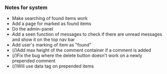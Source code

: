 <h3>Notes for system</h3>
<ul>
	<li>Make searching of found items work</li>
	<li>Add a page for marked as found items</li>
	<li>Do the admin-panel</li>
	<li>Add a seen function of messages to check if there are unread messages and show it on the top nav bar</li>
	<li>Add user's marking of item as "found"</li>
	<li>(/)Add max height of the comment container if a comment is added</li>
	<li>(/)Fix the bug where the delete button doesn't work on a newly prepended comment</li>
	<li>(/)Will use data tag on prepended items</li>
</ul>
